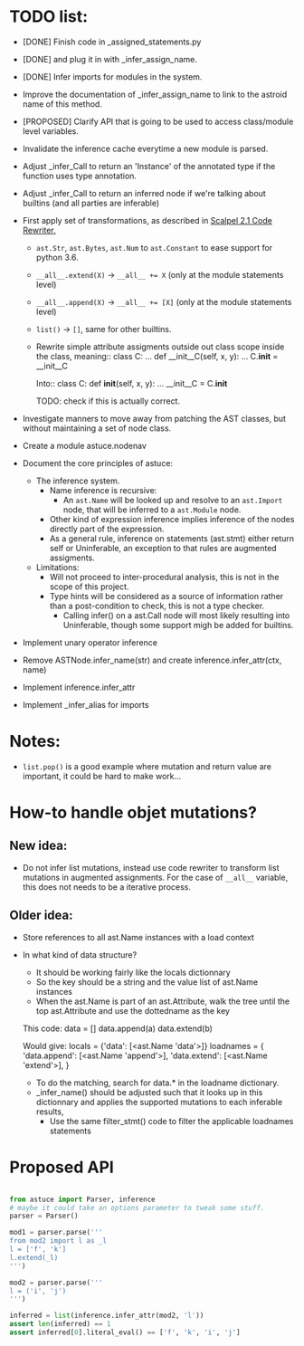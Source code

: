 
# TODO list:

- [DONE] Finish code in _assigned_statements.py 
- [DONE] and plug it in with _infer_assign_name. 
- [DONE] Infer imports for modules in the system.
- Improve the documentation of _infer_assign_name to link to the astroid name of this method.
- [PROPOSED] Clarify API that is going to be used to access class/module level variables.
- Invalidate the inference cache everytime a new module is parsed.
- Adjust _infer_Call to return an 'Instance' of the annotated type if the function uses type annotation.
- Adjust _infer_Call to return an inferred node if we're talking about builtins (and all parties are inferable)
- First apply set of transformations, as described in [Scalpel 2.1 Code Rewriter.](https://arxiv.org/pdf/2202.11840.pdf)
    - `ast.Str`, `ast.Bytes`, `ast.Num` to `ast.Constant` to ease support for python 3.6.
    - `__all__.extend(X)` -> `__all__ += X` (only at the module statements level)
    - `__all__.append(X)` -> `__all__ += [X]` (only at the module statements level)
    - `list()` -> `[]`, same for other builtins.
    - Rewrite simple attribute assigments outside out class scope inside the class, meaning::
        class C:
            ...
        def __init__C(self, x, y):
            ...
        C.__init__ = __init__C

      Into::
        class C:
            def __init__(self, x, y):
                ...
        __init__C = C.__init__

      TODO: check if this is actually correct.

- Investigate manners to move away from patching the AST classes, but without maintaining a set of node class.
- Create a module astuce.nodenav
- Document the core principles of astuce:
  - The inference system.
    - Name inference is recursive:
        - An `ast.Name` will be looked up and resolve to an `ast.Import` node, that will be inferred to a `ast.Module` node. 
    - Other kind of expression inference implies inference of the nodes directly part of the expression.
    - As a general rule, inference on statements (ast.stmt) either return self or Uninferable, an exception to that rules are augmented assigments.
  - Limitations: 
    - Will not proceed to inter-procedural analysis, this is not in the scope of this project.
    - Type hints will be considered as a source of information rather than a post-condition to check, this is not a type checker.
        - Calling infer() on a ast.Call node will most likely resulting into Uninferable, though some support migh be added for builtins.
- Implement unary operator inference
- Remove ASTNode.infer_name(str) and create inference.infer_attr(ctx, name)
- Implement inference.infer_attr
- Implement _infer_alias for imports

# Notes:
- `list.pop()` is a good example where mutation and return value are important, it could be hard to make work...

# How-to handle objet mutations?

## New idea:

- Do not infer list mutations, instead use code rewriter to transform list mutations in augmented assignments.
  For the case of `__all__` variable, this does not needs to be a iterative process.

## Older idea: 

- Store references to all ast.Name instances with a load context
- In what kind of data structure?
    - It should be working fairly like the locals dictionnary
    - So the key should be a string and the value list of ast.Name instances
    - When the ast.Name is part of an ast.Attribute, walk the tree until the top ast.Attribute and use the dottedname as the key
    
    This code:
        data = []
        data.append(a)
        data.extend(b)

    Would give:
        locals = {'data': [<ast.Name 'data'>]}
        loadnames = {
            'data.append': [<ast.Name 'append'>],
            'data.extend': [<ast.Name 'extend'>],
        }


    - To do the matching, search for data.* in the loadname dictionary.
    - _infer_name() should be adjusted such that it looks up in this dictionnary and 
        applies the supported mutations to each inferable results, 
        - Use the same filter_stmt() code to filter the applicable loadnames statements

# Proposed API

```python

from astuce import Parser, inference
# maybe it could take an options parameter to tweak some stuff.
parser = Parser() 

mod1 = parser.parse('''
from mod2 import l as _l
l = ['f', 'k']
l.extend(_l)
''')

mod2 = parser.parse('''
l = ('i', 'j')
''')

inferred = list(inference.infer_attr(mod2, 'l'))
assert len(inferred) == 1
assert inferred[0].literal_eval() == ['f', 'k', 'i', 'j']

```


